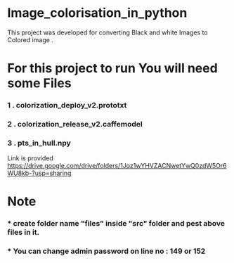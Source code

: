 # Image_colorisation_in_python
This project was developed for converting Black and white Images to Colored image .

# For this project to run You will need some Files 
### 1 . colorization_deploy_v2.prototxt
### 2 . colorization_release_v2.caffemodel
### 3 . pts_in_hull.npy
Link is provided https://drive.google.com/drive/folders/1Joz1wYHVZACNwetYwQ0zdW5Or6WU8kb-?usp=sharing

# Note
### * create folder name "files" inside "src" folder and pest above files in it.
### * You can change admin password on line no : 149 or 152
